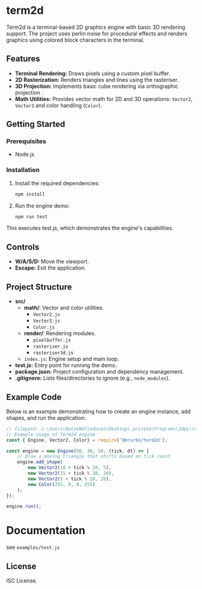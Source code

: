 # term2d

Term2d is a terminal-based 2D graphics engine with basic 3D rendering support. The project uses perlin noise for procedural effects and renders graphics using colored block characters in the terminal.

## Features

- **Terminal Rendering:** Draws pixels using a custom pixel buffer.
- **2D Rasterization:** Renders triangles and lines using the rasteriser.
- **3D Projection:** Implements basic cube rendering via orthographic projection .
- **Math Utilities:** Provides vector math for 2D and 3D operations: `Vector2`, `Vector3` and color handling (`Color`).

## Getting Started

### Prerequisites

- Node.js

### Installation

1. Install the required dependencies:

    ```sh
    npm install
    ```

2. Run the engine demo:

    ```sh
    npm run test
    ```

This executes test.js, which demonstrates the engine's capabilities.

## Controls

- **W/A/S/D:** Move the viewport.
- **Escape:** Exit the application.

## Project Structure

- **src/**
  - **math/**: Vector and color utilities.
    - `Vector2.js`
    - `Vector3.js`
    - `Color.js`
  - **render/**: Rendering modules.
    - `pixelbuffer.js`
    - `rasteriser.js`
    - `rasteriser3d.js`
  - `index.js`: Engine setup and main loop.
- **test.js:** Entry point for running the demo.
- **package.json:** Project configuration and dependency management.
- **.gitignore:** Lists files/directories to ignore (e.g., `node_modules`).

## Example Code

Below is an example demonstrating how to create an engine instance, add shapes, and run the application:

````javascript
// filepath: c:\Users\NatasNefiodovas\Desktop\.private\Programs\2dpy\readme.md
// Example usage of Term2d engine
const { Engine, Vector2, Color} = require('@mrurbo/term2d');

const engine = new Engine(60, 30, 30, (tick, dt) => {
    // Draw a moving triangle that shifts based on tick count
    engine.add_shape(
        new Vector2(10 + tick % 20, 5),
        new Vector2(15 + tick % 20, 20),
        new Vector2(5 + tick % 20, 20),
        new Color(255, 0, 0, 255)
    );
});

engine.run();
````

# Documentation

see `examples/test.js`

## License

ISC License.